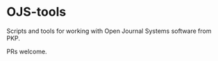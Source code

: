# OJS-tools

Scripts and tools for working with Open Journal Systems software from PKP.

PRs welcome.
